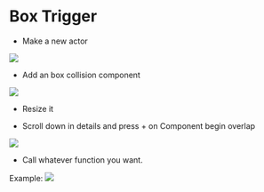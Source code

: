 # Box Trigger

- Make a new actor

![](https://user-images.githubusercontent.com/72986221/135770878-4f0bdf9b-4ff3-4f5c-bc12-fbc3d6555b2b.png)

- Add an box collision component

![](https://user-images.githubusercontent.com/72986221/135771033-b8c3b9b4-684b-4484-bd7d-c382d010be23.png)
- Resize it

- Scroll down in details and press + on Component begin overlap

![](https://user-images.githubusercontent.com/72986221/135771047-fe034b66-f440-4168-a957-d3ce38df8ea9.png)

- Call whatever function you want.

Example:
![](https://user-images.githubusercontent.com/72986221/135771149-696187dd-c871-45c5-972c-d6e1dbdbd15d.png)